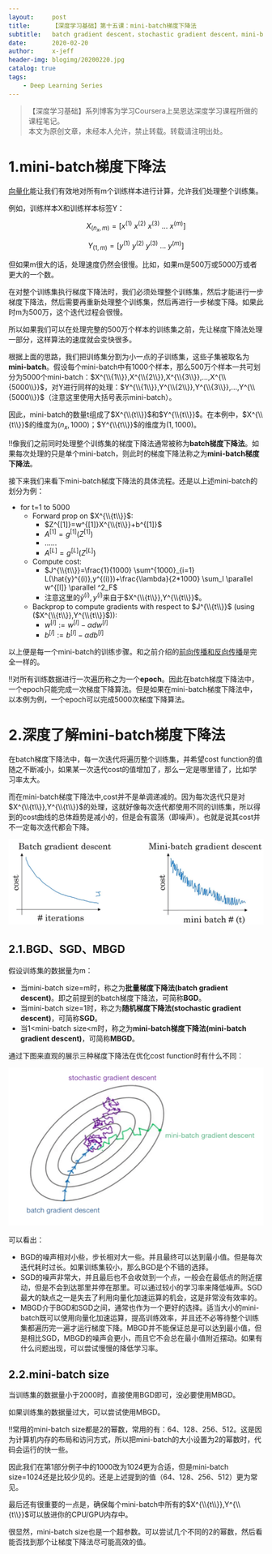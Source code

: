 ```yaml
---
layout:     post
title:      【深度学习基础】第十五课：mini-batch梯度下降法
subtitle:   batch gradient descent，stochastic gradient descent，mini-batch gradient descent，mini-batch，epoch
date:       2020-02-20
author:     x-jeff
header-img: blogimg/20200220.jpg
catalog: true
tags:
    - Deep Learning Series
---
```

>【深度学习基础】系列博客为学习Coursera上吴恩达深度学习课程所做的课程笔记。  
>本文为原创文章，未经本人允许，禁止转载。转载请注明出处。

# 1.mini-batch梯度下降法

[向量化](http://shichaoxin.com/2019/11/22/深度学习基础-第五课-向量化/)能让我们有效地对所有m个训练样本进行计算，允许我们处理整个训练集。

例如，训练样本X和训练样本标签Y：

$$X_{(n_x,m)}=[x^{(1)} \  x^{(2)} \  x^{(3)} \  ... \  x^{(m)}]$$

$$Y_{(1,m)}=[y^{(1)} \  y^{(2)} \  y^{(3)} \  ... \  y^{(m)}]$$

但如果m很大的话，处理速度仍然会很慢。比如，如果m是500万或5000万或者更大的一个数。

在对整个训练集执行梯度下降法时，我们必须处理整个训练集，然后才能进行一步梯度下降法，然后需要再重新处理整个训练集，然后再进行一步梯度下降。如果此时m为500万，这个迭代过程会很慢。

所以如果我们可以在处理完整的500万个样本的训练集之前，先让梯度下降法处理一部分，这样算法的速度就会变快很多。

根据上面的思路，我们把训练集分割为小一点的子训练集，这些子集被取名为**mini-batch**。假设每个mini-batch中有1000个样本，那么500万个样本一共可划分为5000个mini-batch：$X^{\\{1\\}},X^{\\{2\\}},X^{\\{3\\}},...,X^{\\{5000\\}}$，对Y进行同样的处理：$Y^{\\{1\\}},Y^{\\{2\\}},Y^{\\{3\\}},...,Y^{\\{5000\\}}$（注意这里使用大括号表示mini-batch）。

因此，mini-batch的数量t组成了$X^{\\{t\\}}$和$Y^{\\{t\\}}$。在本例中，$X^{\\{t\\}}$的维度为$(n_x,1000)$；$Y^{\\{t\\}}$的维度为$(1,1000)$。

‼️像我们之前同时处理整个训练集的梯度下降法通常被称为**batch梯度下降法**。如果每次处理的只是单个mini-batch，则此时的梯度下降法称之为**mini-batch梯度下降法**。

接下来我们来看下mini-batch梯度下降法的具体流程。还是以上述mini-batch的划分为例：

* for t=1 to 5000
	* Forward prop on $X^{\\{t\\}}$:
		* $Z^{[1]}=w^{[1]}X^{\\{t\\}}+b^{[1]}$
		* $A^{[1]}=g^{[1]}(Z^{[1]})$
		* ......
		* $A^{[L]}=g^{[L]}(Z^{[L]})$
	* Compute cost:
		* $J^{\\{t\\}}=\frac{1}{1000} \sum^{1000}_{i=1} L(\hat{y}^{(i)},y^{(i)})+\frac{\lambda}{2*1000} \sum_l \parallel w^{[l]} \parallel ^2_F$
		* 注意这里的$\hat{y}^{(i)},y^{(i)}$来自于$X^{\\{t\\}},Y^{\\{t\\}}$。
	* Backprop to compute gradients with respect to $J^{\\{t\\}}$ (using ($X^{\\{t\\}},Y^{\\{t\\}}$)):
		* $w^{[l]}:=w^{[l]}-\alpha dw^{[l]}$
		* $b^{[l]}:=b^{[l]}-\alpha db^{[l]}$

以上便是每一个mini-batch的训练步骤。和之前介绍的[前向传播和反向传播](http://shichaoxin.com/2020/01/12/深度学习基础-第九课-深层神经网络/)是完全一样的。

‼️对所有训练数据进行一次遍历称之为一个**epoch**。因此在batch梯度下降法中，一个epoch只能完成一次梯度下降算法。但是如果在mini-batch梯度下降法中，以本例为例，一个epoch可以完成5000次梯度下降算法。

# 2.深度了解mini-batch梯度下降法

在batch梯度下降法中，每一次迭代将遍历整个训练集，并希望cost function的值随之不断减小，如果某一次迭代cost的值增加了，那么一定是哪里错了，比如学习率太大。

而在mini-batch梯度下降法中,cost并不是单调递减的。因为每次迭代只是对$X^{\\{t\\}},Y^{\\{t\\}}$的处理，这就好像每次迭代都使用不同的训练集，所以得到的cost曲线的总体趋势是减小的，但是会有震荡（即噪声）。也就是说其cost并不一定每次迭代都会下降。

![](https://github.com/x-jeff/BlogImage/raw/master/DeepLearningSeries/Lesson15/15x1.png)

## 2.1.BGD、SGD、MBGD

假设训练集的数据量为m：

* 当mini-batch size=m时，称之为**批量梯度下降法(batch gradient descent)**。即之前提到的batch梯度下降法，可简称**BGD**。
* 当mini-batch size=1时，称之为**随机梯度下降法(stochastic gradient descent)**，可简称**SGD**。
* 当1<mini-batch size<m时，称之为**mini-batch梯度下降法(mini-batch gradient descent)**，可简称**MBGD**。

通过下图来直观的展示三种梯度下降法在优化cost function时有什么不同：

![](https://github.com/x-jeff/BlogImage/raw/master/DeepLearningSeries/Lesson15/15x2.png)

可以看出：

* BGD的噪声相对小些，步长相对大一些。并且最终可以达到最小值。但是每次迭代耗时过长。如果训练集较小，那么BGD是个不错的选择。
* SGD的噪声非常大，并且最后也不会收敛到一个点，一般会在最低点的附近摆动，但是不会到达那里并停在那里。可以通过较小的学习率来降低噪声。SGD最大的缺点之一是失去了利用向量化加速运算的机会，这是非常没有效率的。
* MBGD介于BGD和SGD之间，通常也作为一个更好的选择。适当大小的mini-batch既可以使用向量化加速运算，提高训练效率，并且还不必等待整个训练集都遍历完一遍才运行梯度下降。MBGD并不能保证总是可以达到最小值，但是相比SGD，MBGD的噪声会更小，而且它不会总在最小值附近摆动。如果有什么问题出现，可以尝试慢慢的降低学习率。

## 2.2.mini-batch size

当训练集的数据量小于2000时，直接使用BGD即可，没必要使用MBGD。

如果训练集的数据量过大，可以尝试使用MBGD。

‼️常用的mini-batch size都是2的幂数，常用的有：64、128、256、512。这是因为计算机内存的布局和访问方式，所以把mini-batch的大小设置为2的幂数时，代码会运行的快一些。

因此我们在第1部分例子中的1000改为1024更为合适，但是mini-batch size=1024还是比较少见的。还是上述提到的值（64、128、256、512）更为常见。

最后还有很重要的一点是，确保每个mini-batch中所有的$X^{\\{t\\}},Y^{\\{t\\}}$可以放进你的CPU/GPU内存中。

很显然，mini-batch size也是一个超参数。可以尝试几个不同的2的幂数，然后看能否找到那个让梯度下降法尽可能高效的值。